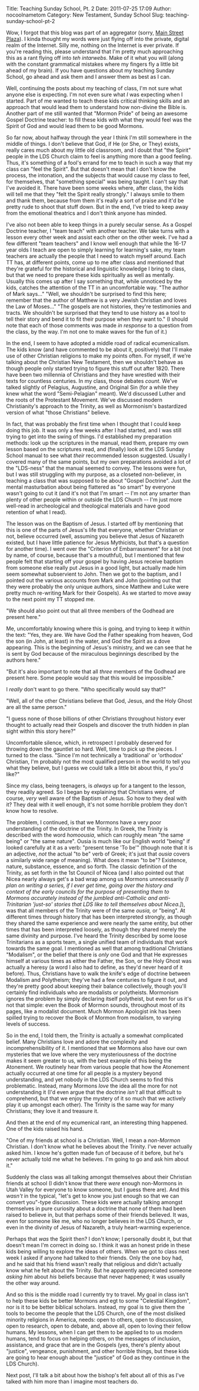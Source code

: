 Title: Teaching Sunday School, Pt. 2
Date: 2011-07-25 17:09
Author: nocoolnametom
Category: New Testament, Sunday School
Slug: teaching-sunday-school-pt-2

Wow, I forgot that this blog was part of an aggregator (sorry, [Main Street Plaza][]).
I kinda thought my words were just flying off into the private, digital realm of the Internet.
Silly me, nothing on the Internet is ever private. If you're reading this,
please understand that I'm pretty much approaching this as a rant flying off
into *teh intarwebs*. Make of it what you will (along with the constant
grammatical mistakes where my fingers fly a little bit ahead of my brain). If you
have questions about my teaching Sunday School, go ahead and ask them and I
answer them as best as I can.

Well, continuing the posts about my teaching of class, I'm not sure what
anyone else is expecting. I'm not even sure what *I* was expecting when I
started. Part of me wanted to teach these kids critical thinking skills and an
approach that would lead them to understand how non-divine the Bible is. Another part
of me still wanted that "Mormon Pride" of being an awesome Gospel Doctrine
teacher: to fill these kids with what they would feel was the Spirit of God and
would lead them to be good Mormons.

So far now, about halfway through the year I think I'm still somewhere
in the middle of things. I don't believe that God, if He (or She, or They)
exists, really cares much about my little old classroom, and I doubt that "the
Spirit" people in the LDS Church claim to feel is anything more than a good
feeling. Thus, it's something of a fool's errand for me to teach in such a way
that my class can "feel the Spirit". But that doesn't mean that I don't know
the process, the intonation, and the subjects that would cause my class to
feel, for themselves, that "something special" was being taught. I can't say that
I've avoided it. There have been some weeks where, after class, the kids
will tell me that they "felt the Spirit really strongly." I always smile to them and
thank them, because from them it's really a sort of praise and it'd be pretty
rude to shoot that stuff down. But in the end, I've tried to keep away from
the emotional theatrics and I don't think anyone has minded.

I've also not been able to keep things in a purely secular sense. As a
Gospel Doctrine teacher, I "team teach" with another teacher. We take turns
with a lesson every other week and assist each other on the other week. I've
had a few different "team teachers" and I know well enough that while the 16-17
year olds I teach are open to simply learning for learning's sake, my team
teachers are actually the people that I need to watch myself around. Each TT has,
at different points, come up to me after class and mentioned that they're
grateful for the historical and linguistic knowledge I bring to class, but that
we need to prepare these kids spiritually as well as mentally. Usually this
comes up after I say something that, while unnoticed by the kids, catches the
attention of the TT in an uncomfortable way. "The author of Mark says..." "Well,
we shouldn't be surprised to find this here; remember that the author of
Matthew is a very Jewish Christian and loves the Law of Moses..." "The gospels are
not histories, they're testimonies and tracts. We shouldn't be surprised
that they tend to use history as a tool to tell their story and bend it to fit
their purpose when they want to." (I should note that each of those comments
was made *in response* to a question from the class, by the way. I'm not one to
make waves for the fun of it.)

In the end, I seem to have adopted a middle road of radical
ecumenicalism. The kids know (and have commented to be about it, positively) that I'll
make use of other Christian religions to make my points often. For myself, if we're
talking about the Christian New Testament, then we shouldn't behave as though
people only started trying to figure this stuff out after 1820. There have
been two millennia of Christians and they have wrestled with their texts for
countless centuries. In my class, those debates *count.* We've talked slightly
of Pelagius, Augustine, and Original Sin (for a while they knew what the
word "Semi-Pelagian" meant). We'd discussed Luther and the roots of the
Protestant Movement. We've discussed modern Christianity's approach to the
Trinity, as well as Mormonism's bastardized version of what "those Christians" believe.

In fact, that was probably the first time when I thought that I could
keep doing this job. It was only a few weeks after I had started, and I was still
trying to get into the swing of things. I'd established my preparation methods:
look up the scriptures in the manual, read them, prepare my own lesson based on
the scriptures read, and (finally) look at the LDS Sunday School manual to
see what *their* recommended lesson suggested. Usually I covered many of the
same points, but my own preparations avoided a lot of the "LDS-ness" that the manual
seemed to convey. The lessons were fun, but I was still struggling with my
purpose, as a closeted non-believer, in teaching a class that was supposed to be
about "Gospel Doctrine". Just the mental masturbation about being flattered
as "so smart" by everyone wasn't going to cut it (and it's not that I'm smart
-- I'm not any smarter than plenty of other people within or outside the LDS
Church -- I'm just more well-read in archeological and theological materials and
have good retention of what I read).

The lesson was on the Baptism of Jesus. I started off by mentioning that
this is one of the parts of Jesus's life that everyone, whether Christian or
not, believe occurred (well, assuming you believe that Jesus of Nazareth
existed, but I have little patience for Jesus Mythicists, but that's a question for
another time). I went over the "Criterion of Embarrassment" for a bit (not by
name, of course, because that's a mouthful), but I mentioned that few people
felt that starting off your gospel by having Jesus receive baptism from someone
else really put Jesus in a good light, but actually made him seem somewhat
subservient to John. Then we got to the baptism, and I pointed out the
various accounts from Mark and John (pointing out that they were probably the
only unique authors, since Matthew and Luke were pretty much re-writing Mark
for their Gospels). As we started to move away to the next point my TT
stopped me.

"We should also point out that all three members of the Godhead are
present here."

Me, uncomfortably knowing where this is going, and trying to keep it
within the text: "Yes, they are. We have God the Father speaking from heaven, God
the son (in John, at least) in the water, and God the Spirit as a dove
appearing. This is the beginning of Jesus's ministry, and we can see that he is sent by
God because of the miraculous beginnings described by the authors here."

"But it's also important to note that all *three* members of the Godhead
are present here. Some people would say that this would be impossible."

I *really* don't want to go there. "Who specifically would say that?"

"Well, all of the other Christians believe that God, Jesus, and the Holy
Ghost are all the same person."

"I guess none of those billions of other Christians throughout history
ever thought to actually read their Gospels and discover the truth hidden in
plan sight within this story here?"

Uncomfortable silence, which, in retrospect I probably deserved for
throwing down the gauntlet so hard. Well, time to pick up the pieces. I turned
to the class. "Since I'm not technically a 'traditional' or 'orthodox'
Christian, I'm probably not the most qualified person in the world to tell you what
they believe, but I guess we could talk a little bit about this, if you'd
like?"

Since my class, being teenagers, is *always* up for a tangent to the
lesson, they readily agreed. So I began by explaining that Christians were, of
course, *very* well aware of the Baptism of Jesus. So how to they deal with it?
They deal with it well enough, it's not some horrible problem they don't
know how to resolve.

The problem, I continued, is that we Mormons have a very poor
understanding of the doctrine of the Trinity. In Greek, the Trinity is described with
the word *homoousia*, which can roughly mean "the same being" or "the same
nature". Ousia is much like our English world "being" if looked carefully at it as a
verb: "present tense 'To be'" (though note that it is an adjective, *not* the
actual "to be" verb of Greek; it's just that *ousia* covers a similarly wide
range of meaning). What does it mean "to be"? Existence, nature, substance,
essence, and so forth. The classic definition of the Trinity, as set forth in the
1st Council of Nicea (and I also pointed out that Nicea nearly always get's a bad
wrap among us Mormons unnecessarily *[I plan on writing a series, if I ever get
time, going over the history and context of the early councils for the purpose of
presenting them to Mormons accurately instead of the jumbled anti-Catholic and
anti- Trinitarian 'just-so' stories that LDS like to tell themselves about
Nicea.]*), was that all members of the Trinity were of the same *ousia,* or
"being". At different times through history that has been interpreted strongly, as
though they shared the same experience and were nearly the same entity, but
other times that has been interpreted loosely, as though they shared merely the
same divinity and purpose. I've heard the Trinity described by some loose
Trinitarians as a sports team, a single unified team of individuals
that work towards the same goal. I mentioned as well that among traditional
Christians "Modalism", or the belief that there is *only* one God and that He
expresses himself at various times as either the Father, the Son, or the Holy
Ghost was actually a heresy (a word I also had to define, as they'd never heard
of it before). Thus, Christians have to walk the knife's edge of doctrine
between Modalism and Polytheism; they've had a few centuries to figure it out,
and they're pretty good about keeping their balance collectively, though
you'll certainly find individuals who are modalists or polytheists. Mormonism
ignores the problem by simply declaring itself polytheist, but even for us it's
not that simple: even the Book of Mormon sounds, throughout most of its pages,
like a modalist document. Much Mormon Apologist ink has been spilled trying to
recover the Book of Mormon from modalism, to varying levels of success.

So in the end, I told them, the Trinity is actually a somewhat
complicated belief. Many Christians love and adore the complexity and
incomprehensibility of it. I mentioned that we Mormons also have our own mysteries that we
love where the very mysteriousness of the doctrine makes it seem greater to us,
with the best example of this being the Atonement. We routinely hear from
various people that how the Atonement actually occurred at one time for all people is
a mystery beyond understanding, and yet nobody in the LDS Church seems to find
this problematic. Instead, many Mormons *love* the idea all the more for
not understanding it (I'd even argue that the doctrine *isn't* all that
difficult to comprehend, but that we enjoy the mystery of it so much that we
actively play it up amongst each other). The Trinity is the same way for many
Christians; they love it and treasure it.

And then at the end of my ecumenical rant, an interesting thing
happened. One of the kids raised his hand.

"One of my friends at school is a Christian. Well, I mean a
*non-Mormon* Christian. I don't know what he believes about the Trinity. I've never
actually asked him. I know he's gotten made fun of because of it before, but
he's never actually told me what he believes. I'm going to go and ask him about
it."

Suddenly the class was all talking amongst themselves about their
Christian friends at school (I didn't know that there *were* enough non-Mormons
in Utah Valley for everyone to know someone, but I guess there are). And this
*wasn't* in the typical, "let's get to know you just enough so that we can
convert you"-type discussion. These kids were actually talking amongst
themselves in pure curiosity about a doctrine that none of them had been raised to
believe in, but that perhaps some of their friends believed. It was, even for
someone like me, who no longer believes in the LDS Church, or even in the divinity
of Jesus of Nazareth, a truly heart-warming experience.

Perhaps that *was* the Spirit then? I don't know; I personally doubt it,
but that doesn't mean I'm correct in doing so. I think it was an honest
pride in these kids being willing to explore the ideas of others. When we got to
class next week I asked if anyone had talked to their friends. Only the one
boy had, and he said that his friend wasn't really that religious and didn't
actually know what he felt about the Trinity. But he apparently appreciated
someone *asking him* about *his* beliefs because that never happened; it was
usually the other way around.

And so this is the middle road I currently try to travel. My goal in
class isn't to help these kids be better Mormons and egt to some "Celestial
Kingdom", nor is it to be better biblical scholars. Instead, my goal is to give them the
tools to become the people that the LDS Church, one of the most disliked
minority religions in America, needs: open to others, open to discussion, open
to research, open to debate, and, above all, open to loving their fellow
humans. My lessons, when I can get them to be applied to to us modern humans, tend
to focus on helping others, on the messages of inclusion, assistance, and grace
that are in the Gospels (yes, there's plenty about "justice", vengeance,
punishment, and other horrible things, but these kids are going to hear enough about
the "justice" of God as they continue in the LDS Church).

Next post, I'll talk a bit about how the bishop's felt about all of this
as I've talked with him more than I imagine most teachers do.

  [Main Street Plaza]: http://latterdaymainstreet.com
